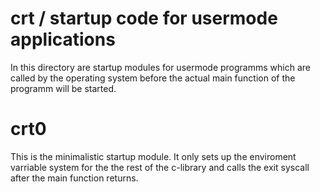 crt / startup code for usermode applications
========

In this directory are startup modules for usermode programms which are called  by the operating system
before the actual main function of the programm will be started. 


crt0
========
This is the minimalistic startup module. It only sets up the enviroment varriable system for the 
the rest of the c-library and calls the exit syscall after the main function returns.


